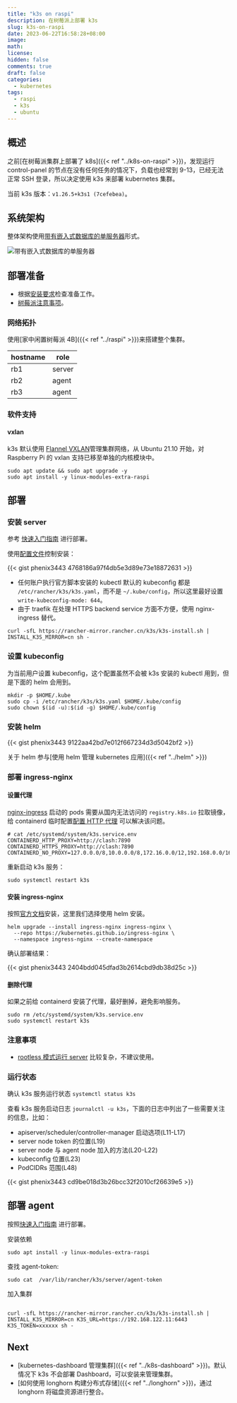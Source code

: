 ```yaml
---
title: "k3s on raspi"
description: 在树莓派上部署 k3s
slug: k3s-on-raspi
date: 2023-06-22T16:58:28+08:00
image:
math:
license:
hidden: false
comments: true
draft: false
categories:
  - kubernetes
tags:
  - raspi
  - k3s
  - ubuntu
---
```


## 概述

之前[在树莓派集群上部署了 k8s]({{< ref "../k8s-on-raspi" >}})，发现运行 control-panel 的节点在没有任何任务的情况下，负载也经常到 9-13，已经无法正常 SSH 登录，所以决定使用 k3s 来部署 kubernetes 集群。

当前 k3s 版本：`v1.26.5+k3s1 (7cefebea)`。

## 系统架构

整体架构使用[带有嵌入式数据库的单服务器](https://docs.k3s.io/zh/architecture#%E5%B8%A6%E6%9C%89%E5%B5%8C%E5%85%A5%E5%BC%8F%E6%95%B0%E6%8D%AE%E5%BA%93%E7%9A%84%E5%8D%95%E6%9C%8D%E5%8A%A1%E5%99%A8%E8%AE%BE%E7%BD%AE)形式。

![带有嵌入式数据库的单服务器](https://docs.k3s.io/zh/img/k3s-architecture-single-server-dark.svg)

## 部署准备

- 根据[安装要求](https://docs.k3s.io/zh/installation/requirements)检查准备工作。
- [树莓派注意事项](https://docs.k3s.io/zh/advanced#raspberry-pi)。

### 网络拓扑

使用[家中闲置树莓派 4B]({{< ref "../raspi" >}})来搭建整个集群。

| hostname | role   |
| -------- | ------ |
| rb1      | server |
| rb2      | agent  |
| rb3      | agent  |

### 软件支持

#### vxlan

k3s 默认使用 [Flannel VXLAN](https://docs.k3s.io/zh/installation/requirements#%E7%BD%91%E7%BB%9C)管理集群网络，从 Ubuntu 21.10 开始，对 Raspberry Pi 的 vxlan 支持已移至单独的内核模块中。

```shell
sudo apt update && sudo apt upgrade -y
sudo apt install -y linux-modules-extra-raspi
```

## 部署

### 安装 server

参考 [快速入门指南](https://docs.k3s.io/zh/quick-start) 进行部署。

使用[配置文件](https://docs.k3s.io/zh/installation/configuration#%E9%85%8D%E7%BD%AE%E6%96%87%E4%BB%B6)控制安装：

{{< gist phenix3443 4768186a97f4db5e3d89e73e18872631 >}}

- 任何账户执行官方脚本安装的 kubectl 默认的 kubeconfig 都是 `/etc/rancher/k3s/k3s.yaml`，而不是 `~/.kube/config`，所以这里最好设置 `write-kubeconfig-mode: 644`。
- 由于 traefik 在处理 HTTPS backend service 方面不方便，使用 nginx-ingress 替代。

```shell
curl -sfL https://rancher-mirror.rancher.cn/k3s/k3s-install.sh | INSTALL_K3S_MIRROR=cn sh -
```

### 设置 kubeconfig

为当前用户设置 kubeconfig，这个配置虽然不会被 k3s 安装的 kubectl 用到，但是下面的 helm 会用到。

```shell
mkdir -p $HOME/.kube
sudo cp -i /etc/rancher/k3s/k3s.yaml $HOME/.kube/config
sudo chown $(id -u):$(id -g) $HOME/.kube/config
```

### 安装 helm

{{< gist phenix3443 9122aa42bd7e012f667234d3d5042bf2 >}}

关于 helm 参与[使用 helm 管理 kubernetes 应用]({{< ref "../helm" >}})

### 部署 ingress-nginx

#### 设置代理

[nginx-ingress](https://kubernetes.github.io/ingress-nginx/) 启动的 pods 需要从国内无法访问的 `registry.k8s.io` 拉取镜像，给 containerd 临时配置[配置 HTTP 代理](https://docs.k3s.io/zh/advanced#%E9%85%8D%E7%BD%AE-http-%E4%BB%A3%E7%90%86) 可以解决该问题。

```shell
# cat /etc/systemd/system/k3s.service.env
CONTAINERD_HTTP_PROXY=http://clash:7890
CONTAINERD_HTTPS_PROXY=http://clash:7890
CONTAINERD_NO_PROXY=127.0.0.0/8,10.0.0.0/8,172.16.0.0/12,192.168.0.0/16
```

重新启动 k3s 服务：

```shell
sudo systemctl restart k3s
```

#### 安装 ingress-nginx

按照[官方文档](https://kubernetes.github.io/ingress-nginx/deploy/)安装，这里我们选择使用 helm 安装。

```shell
helm upgrade --install ingress-nginx ingress-nginx \
  --repo https://kubernetes.github.io/ingress-nginx \
  --namespace ingress-nginx --create-namespace
```

确认部署结果：

{{< gist phenix3443 2404bdd045dfad3b2614cbd9db38d25c >}}

#### 删除代理

如果之前给 containerd 安装了代理，最好删掉，避免影响服务。

```shell
sudo rm /etc/systemd/system/k3s.service.env
sudo systemctl restart k3s
```

### 注意事项

- [rootless 模式运行 server](https://docs.k3s.io/zh/advanced#%E4%BD%BF%E7%94%A8-rootless-%E6%A8%A1%E5%BC%8F%E8%BF%90%E8%A1%8C-server%E5%AE%9E%E9%AA%8C%E6%80%A7) 比较复杂，不建议使用。

### 运行状态

确认 k3s 服务运行状态 `systemctl status k3s`

查看 k3s 服务启动日志 `journalctl -u k3s`，下面的日志中列出了一些需要关注的信息，比如：

- apiserver/scheduler/controller-manager 启动选项(L11-L17)
- server node token 的位置(L19)
- server node 与 agent node 加入的方法(L20-L22)
- kubeconfig 位置(L23)
- PodCIDRs 范围(L48)

{{< gist phenix3443 cd9be018d3b26bcc32f2010cf26639e5 >}}

## 部署 agent

按照[快速入门指南](https://docs.k3s.io/zh/quick-start) 进行部署。

安装依赖

```shell
sudo apt install -y linux-modules-extra-raspi
```

查找 agent-token:

```shell
sudo cat  /var/lib/rancher/k3s/server/agent-token
```

加入集群

```shell

curl -sfL https://rancher-mirror.rancher.cn/k3s/k3s-install.sh | INSTALL_K3S_MIRROR=cn K3S_URL=https://192.168.122.11:6443 K3S_TOKEN=xxxxxx sh -
```

## Next

- [kubernetes-dashboard 管理集群]({{< ref "../k8s-dashboard" >}})。默认情况下 k3s 不会部署 Dashboard，可以安装来管理集群。
- [如何使用 longhorn 构建分布式存储]({{< ref "../longhorn" >}})，通过 longhorn 将磁盘资源进行整合。
